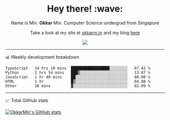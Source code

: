 <h1 align="center"> Hey there! :wave:</h1>

<p align="center">Name is Min. <strong>Okkar</strong> Min. Computer Science undergrad from Singapore</p>

<p align="center">Take a look at my site at <a href="https://okkarm.in" target="_blank">okkarm.in</a> and my blog <a href="https://okkarm.in/blog" target="_blank">here</a></p>

<p align="center">
  <a href="https://okkarm.in/linkedin" target='_blank'>
    <img src="https://img.shields.io/badge/linkedin-%230077B5.svg?&style=for-the-badge&logo=linkedin&logoColor=white" />
  </a>
 </p>

---

📊 Weekly development breakdown

<!--START_SECTION:waka-->
```text
TypeScript   14 hrs 10 mins  █████████████████░░░░░░░░   67.42 % 
Python       2 hrs 54 mins   ███▒░░░░░░░░░░░░░░░░░░░░░   13.87 % 
JavaScript   1 hr 40 mins    ██░░░░░░░░░░░░░░░░░░░░░░░   08.00 % 
HTML         1 hr            █▒░░░░░░░░░░░░░░░░░░░░░░░   04.80 % 
Other        26 mins         ▓░░░░░░░░░░░░░░░░░░░░░░░░   02.09 % 
```
<!--END_SECTION:waka-->

---

📈 Total GitHub stats

<p>
  <a href="https://github.com/OkkarMin"><img src="https://github-readme-stats.vercel.app/api?username=OkkarMin&hide_border=true&show_icons=true&theme=graywhite" alt="OkkarMin's GitHub stats"></a>
</p>
